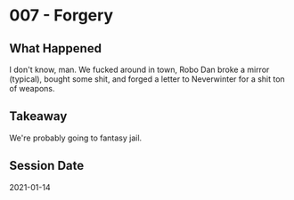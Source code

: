 # 007 - Forgery

## What Happened

I don't know, man. We fucked around in town, Robo Dan broke a mirror (typical), bought some shit, and forged a letter to Neverwinter for a shit ton of weapons.

## Takeaway

We're probably going to fantasy jail.

## Session Date

2021-01-14